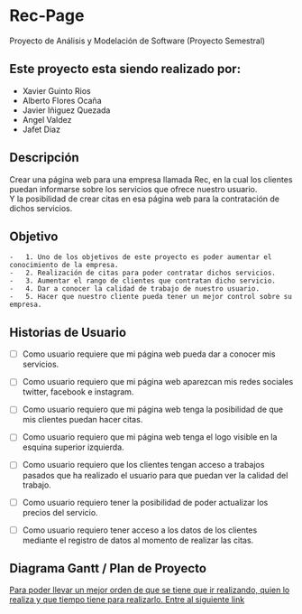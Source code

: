# Rec-Page

Proyecto de Análisis y Modelación de Software (Proyecto Semestral)

## Este proyecto esta siendo realizado por:

-   Xavier Guinto Rios
-   Alberto Flores Ocaña
-   Javier Iñiguez Quezada
-   Angel Valdez
-   Jafet Diaz

## Descripción

Crear una página web para una empresa llamada Rec, en la cual los clientes puedan informarse sobre los servicios que ofrece nuestro usuario.  
Y la posibilidad de crear citas en esa página web para la contratación de dichos servicios.


## Objetivo

    -   1. Uno de los objetivos de este proyecto es poder aumentar el conocimiento de la empresa.
    -   2. Realización de citas para poder contratar dichos servicios.
    -   3. Aumentar el rango de clientes que contratan dicho servicio.
    -   4. Dar a conocer la calidad de trabajo de nuestro usuario.
    -   5. Hacer que nuestro cliente pueda tener un mejor control sobre su empresa.

##  Historias de Usuario

-   [ ] Como usuario requiere que mi página web pueda dar a conocer mis servicios.
-   [ ] Como usuario requiero que mi página web aparezcan mis redes sociales twitter, facebook e instagram.
-   [ ] Como usuario requiero que mi página web tenga la posibilidad de que mis clientes puedan hacer citas.
-   [ ] Como usuario requiero que mi página web tenga el logo visible en la esquina superior izquierda.
-   [ ] Como usuario requiero que los clientes tengan acceso a trabajos pasados que ha realizado el usuario para que puedan ver la calidad del trabajo.
-   [ ] Como usuario requiero tener la posibilidad de poder actualizar los precios del servicio.
-   [ ] Como usuario requiero tener acceso a los datos de los clientes mediante el registro de datos al momento de realizar las citas.


## Diagrama Gantt / Plan de Proyecto

[Para poder llevar un mejor orden de que se tiene que ir realizando, quien lo realiza y que tiempo tiene para realizarlo. Entre al siguiente link](https://github.com/Xavatt/Rec-Page/blob/master/Proyecto%20Rec%20Diagrama%20Gantt.pdf)


